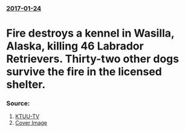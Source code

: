 ### [2017-01-24](/news/2017/01/24/index.md)

#  Fire destroys a kennel in Wasilla, Alaska, killing 46 Labrador Retrievers. Thirty-two other dogs survive the fire in the licensed shelter. 




### Source:

1. [KTUU-TV](http://www.ktuu.com/content/news/Fire-at-Mat-Su-dog-kennel-kills-dozens-of-puppies-411704875.html)
1. [Cover Image](http://media.graytvinc.com/images/kennel+fire1.jpg)
